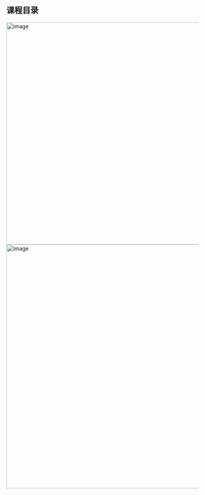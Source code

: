 ## 课程目录

<img width="581" alt="image" src="https://github.com/soloxue/Intern.LLM.training.camp.S2.2024.03/assets/36829965/f6040c84-cd1f-4cd1-8ad7-85e7b2c9f5f2">
<img width="638" alt="image" src="https://github.com/soloxue/Intern.LLM.training.camp.S2.2024.03/assets/36829965/8c3517b9-6fa8-4511-a0c2-a6eda0ced79d">
